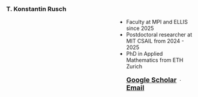 <head>
  <style>
    /* default / laptop */
    ul.flex-indent {
      margin-left: 10rem;
      padding-left: 10rem;
    }

    /* phones & small tablets */
    @media (max-width: 600px) {
      ul.flex-indent {
        margin-left: 1rem;
        padding-left: 1rem;
      }
    }
  </style>
</head>


### T. Konstantin Rusch
<ul class="flex-indent">
<li>Faculty at MPI and ELLIS since 2025</li>
  <li>Postdoctoral researcher at MIT CSAIL from 2024 - 2025</li>
  <li>PhD in Applied Mathematics from ETH Zurich</li>
<br>
 <a href="https://scholar.google.de/citations?user=9LajlSsAAAAJ&hl=en"
     target="_blank" rel="noopener"><font size="4"><b>Google Scholar</b></font></a>
     &nbsp;·&nbsp;
  <a href="mailto:tkrusch@tue.ellis.eu"><font size="4"><b>Email</b></font></a>
